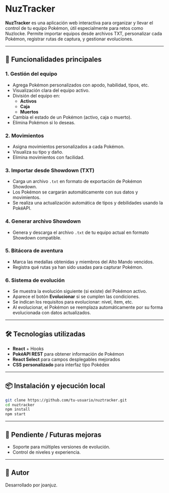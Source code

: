 # NuzTracker

**NuzTracker** es una aplicación web interactiva para organizar y llevar el control de tu equipo Pokémon, útil especialmente para retos como Nuzlocke. Permite importar equipos desde archivos TXT, personalizar cada Pokémon, registrar rutas de captura, y gestionar evoluciones.

---

## 🧩 Funcionalidades principales

### 1. **Gestión del equipo**
- Agrega Pokémon personalizados con apodo, habilidad, tipos, etc.
- Visualización clara del equipo activo.
- División del equipo en:
  - **Activos**
  - **Caja**
  - **Muertos**
- Cambia el estado de un Pokémon (activo, caja o muerto).
- Elimina Pokémon si lo deseas.

### 2. **Movimientos**
- Asigna movimientos personalizados a cada Pokémon.
- Visualiza su tipo y daño.
- Elimina movimientos con facilidad.

### 3. **Importar desde Showdown (TXT)**
- Carga un archivo `.txt` en formato de exportación de Pokémon Showdown.
- Los Pokémon se cargarán automáticamente con sus datos y movimientos.
- Se realiza una actualización automática de tipos y debilidades usando la PokéAPI.

### 4. **Generar archivo Showdown**
- Genera y descarga el archivo `.txt` de tu equipo actual en formato Showdown compatible.

### 5. **Bitácora de aventura**
- Marca las medallas obtenidas y miembros del Alto Mando vencidos.
- Registra qué rutas ya han sido usadas para capturar Pokémon.

### 6. **Sistema de evolución**
- Se muestra la evolución siguiente (si existe) del Pokémon activo.
- Aparece el botón **Evolucionar** si se cumplen las condiciones.
- Se indican los requisitos para evolucionar: nivel, ítem, etc.
- Al evolucionar, el Pokémon se reemplaza automáticamente por su forma evolucionada con datos actualizados.

---

## 🛠️ Tecnologías utilizadas
- **React** + Hooks
- **PokéAPI REST** para obtener información de Pokémon
- **React Select** para campos desplegables mejorados
- **CSS personalizado** para interfaz tipo Pokédex

---

## 📦 Instalación y ejecución local

```bash
git clone https://github.com/tu-usuario/nuztracker.git
cd nuztracker
npm install
npm start
```

---

## 🚧 Pendiente / Futuras mejoras
- Soporte para múltiples versiones de evolución.
- Control de niveles y experiencia.
---

## 🧠 Autor
Desarrollado por joanjuz.